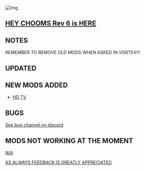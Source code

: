 ![img](https://s11.gifyu.com/images/Cuty-od-Dreams-Logo-YellowUP.png)

[HEY CHOOMS Rev 6 is HERE](https://)
-

NOTES
-

REMEMBER TO REMOVE OLD MODS WHEN ASKED IN VORTEX!!!

UPDATED
-


NEW MODS ADDED 
-

- [HD TV](https://www.nexusmods.com/cyberpunk2077/mods/8617)

BUGS
-

 [See bug channel on discord](https://discord.gg/xZNztPjA2u)

MODS NOT WORKING AT THE MOMENT 
-

[N/A](https://)

[AS ALWAYS FEEDBACK IS GREATLY APPRECIATED](https://)
